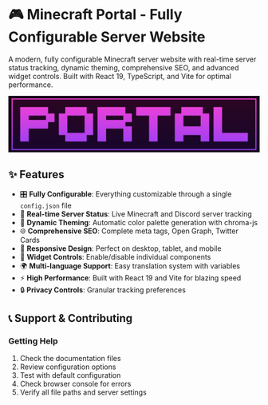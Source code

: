 # 🎮 Minecraft Portal - Fully Configurable Server Website

A modern, fully configurable Minecraft server website with real-time server status tracking, dynamic theming, comprehensive SEO, and advanced widget controls. Built with React 19, TypeScript, and Vite for optimal performance.

![Minecraft Portal Preview](images/logo.png)

## ✨ Features

- 🎛️ **Fully Configurable**: Everything customizable through a single `config.json` file
- 🔄 **Real-time Server Status**: Live Minecraft and Discord server tracking
- 🎨 **Dynamic Theming**: Automatic color palette generation with chroma-js
- 🌐 **Comprehensive SEO**: Complete meta tags, Open Graph, Twitter Cards
- 📱 **Responsive Design**: Perfect on desktop, tablet, and mobile
- 🎯 **Widget Controls**: Enable/disable individual components
- 🌍 **Multi-language Support**: Easy translation system with variables
- ⚡ **High Performance**: Built with React 19 and Vite for blazing speed
- 🔒 **Privacy Controls**: Granular tracking preferences

## 📞 Support & Contributing

### Getting Help
1. Check the documentation files
2. Review configuration options
3. Test with default configuration
4. Check browser console for errors
5. Verify all file paths and server settings
